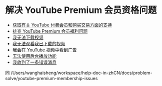# 解决 YouTube Premium 会员资格问题

* [获取有关 YouTube 付费会员和购买交易方面的支持](https://support.google.com/youtube/answer/7071292?hl=zh-Hans&ref_topic=9257117)
* [排查 YouTube Premium 会员福利问题](https://support.google.com/youtube/answer/7435679?hl=zh-Hans&ref_topic=9257117)
* [我无法下载视频](https://support.google.com/youtube/answer/7437518?hl=zh-Hans&ref_topic=9257117)
* [我无法观看我已下载的视频](https://support.google.com/youtube/answer/7437823?hl=zh-Hans&ref_topic=9257117)
* [我会在 YouTube 视频中看到广告](https://support.google.com/youtube/answer/7437519?hl=zh-Hans&ref_topic=9257117)
* [无法使用后台播放功能](https://support.google.com/youtube/answer/7437614?hl=zh-Hans&ref_topic=9257117)
* [我收到了一条错误消息](https://support.google.com/youtube/answer/7441275?hl=zh-Hans&ref_topic=9257117)


同
/Users/wanghaisheng/workspace/help-doc-in-zhCN/docs/problem-solve/youtube-premium-membership-issues